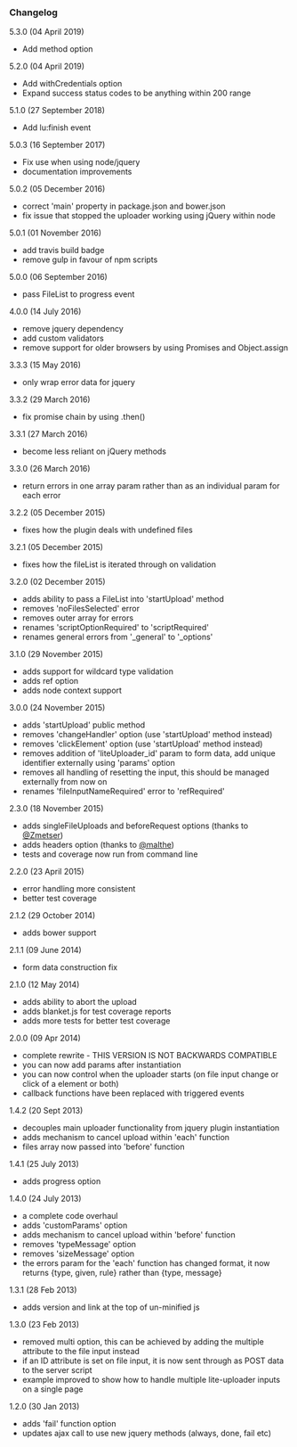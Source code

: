 ### Changelog

5.3.0 (04 April 2019)

* Add method option

5.2.0 (04 April 2019)

* Add withCredentials option
* Expand success status codes to be anything within 200 range

5.1.0 (27 September 2018)

* Add lu:finish event

5.0.3 (16 September 2017)

* Fix use when using node/jquery
* documentation improvements

5.0.2 (05 December 2016)

* correct 'main' property in package.json and bower.json
* fix issue that stopped the uploader working using jQuery within node

5.0.1 (01 November 2016)

* add travis build badge
* remove gulp in favour of npm scripts

5.0.0 (06 September 2016)

* pass FileList to progress event

4.0.0 (14 July 2016)

* remove jquery dependency
* add custom validators
* remove support for older browsers by using Promises and Object.assign

3.3.3 (15 May 2016)

* only wrap error data for jquery

3.3.2 (29 March 2016)

* fix promise chain by using .then()

3.3.1 (27 March 2016)

* become less reliant on jQuery methods

3.3.0 (26 March 2016)

* return errors in one array param rather than as an individual param for each error

3.2.2 (05 December 2015)

* fixes how the plugin deals with undefined files

3.2.1 (05 December 2015)

* fixes how the fileList is iterated through on validation

3.2.0 (02 December 2015)

* adds ability to pass a FileList into 'startUpload' method
* removes 'noFilesSelected' error
* removes outer array for errors
* renames 'scriptOptionRequired' to 'scriptRequired'
* renames general errors from '_general' to '_options'

3.1.0 (29 November 2015)

* adds support for wildcard type validation
* adds ref option
* adds node context support

3.0.0 (24 November 2015)

* adds 'startUpload' public method
* removes 'changeHandler' option (use 'startUpload' method instead)
* removes 'clickElement' option (use 'startUpload' method instead)
* removes addition of 'liteUploader_id' param to form data, add unique identifier externally using 'params' option
* removes all handling of resetting the input, this should be managed externally from now on
* renames 'fileInputNameRequired' error to 'refRequired'

2.3.0 (18 November 2015)

* adds singleFileUploads and beforeRequest options (thanks to [@Zmetser](https://github.com/Zmetser))
* adds headers option (thanks to [@malthe](https://github.com/malthe))
* tests and coverage now run from command line

2.2.0 (23 April 2015)

* error handling more consistent
* better test coverage

2.1.2 (29 October 2014)

* adds bower support

2.1.1 (09 June 2014)

* form data construction fix

2.1.0 (12 May 2014)

* adds ability to abort the upload
* adds blanket.js for test coverage reports
* adds more tests for better test coverage

2.0.0 (09 Apr 2014)

* complete rewrite - THIS VERSION IS NOT BACKWARDS COMPATIBLE
* you can now add params after instantiation
* you can now control when the uploader starts (on file input change or click of a element or both)
* callback functions have been replaced with triggered events

1.4.2 (20 Sept 2013)

* decouples main uploader functionality from jquery plugin instantiation
* adds mechanism to cancel upload within 'each' function
* files array now passed into 'before' function

1.4.1 (25 July 2013)

* adds progress option

1.4.0 (24 July 2013)

* a complete code overhaul
* adds 'customParams' option
* adds mechanism to cancel upload within 'before' function
* removes 'typeMessage' option
* removes 'sizeMessage' option
* the errors param for the 'each' function has changed format, it now returns {type, given, rule} rather than {type, message}

1.3.1 (28 Feb 2013)

* adds version and link at the top of un-minified js

1.3.0 (23 Feb 2013)

* removed multi option, this can be achieved by adding the multiple attribute to the file input instead
* if an ID attribute is set on file input, it is now sent through as POST data to the server script
* example improved to show how to handle multiple lite-uploader inputs on a single page

1.2.0 (30 Jan 2013)

* adds 'fail' function option
* updates ajax call to use new jquery methods (always, done, fail etc)
